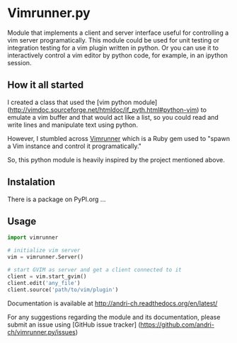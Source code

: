 # Vimrunner.py
Module that implements a client and server interface useful for controlling a 
vim server programatically. This module could be used for unit testing or 
integration testing for a vim plugin written in python. Or you can use it to 
interactively control a vim editor by python code, for example, in an ipython 
session.

## How it all started
I created a class that used the [vim python module]
(http://vimdoc.sourceforge.net/htmldoc/if_pyth.html#python-vim)
to emulate a vim buffer and that would act like a list, so you could read and 
write lines and manipulate text using python.

However, I stumbled across [Vimrunner](https://github.com/AndrewRadev/vimrunner)
which is a Ruby gem used to "spawn a Vim instance and control it 
programatically."

So, this python module is heavily inspired by the project mentioned above. 

## Instalation
There is a package on PyPI.org ...

## Usage
```python
import vimrunner

# initialize vim server
vim = vimrunner.Server()

# start GVIM as server and get a client connected to it
client = vim.start_gvim()
client.edit('any_file')
client.source('path/to/vim/plugin')
```

Documentation is available at http://andri-ch.readthedocs.org/en/latest/

For any suggestions regarding the module and its documentation, please submit 
an issue using [GitHub issue tracker]
(https://github.com/andri-ch/vimrunner.py/issues) 

